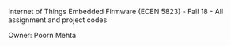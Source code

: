 Internet of Things Embedded Firmware (ECEN 5823) - Fall 18 - All assignment and project codes

Owner: Poorn Mehta
